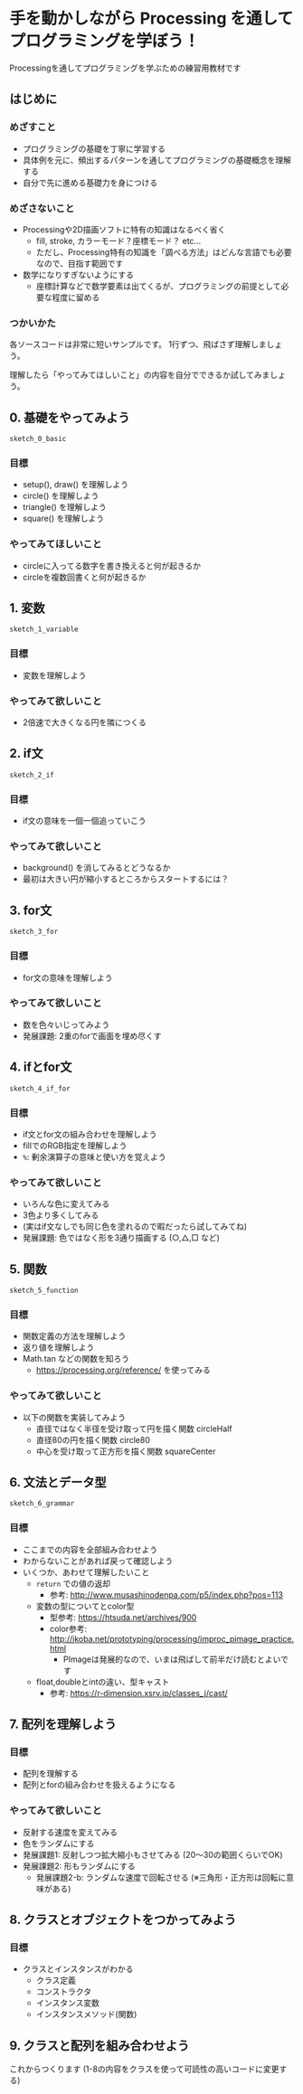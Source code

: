 # 手を動かしながら Processing を通してプログラミングを学ぼう！

Processingを通してプログラミングを学ぶための練習用教材です

## はじめに

### めざすこと

- プログラミングの基礎を丁寧に学習する
- 具体例を元に、頻出するパターンを通してプログラミングの基礎概念を理解する
- 自分で先に進める基礎力を身につける

### めざさないこと

- Processingや2D描画ソフトに特有の知識はなるべく省く
  - fill, stroke, カラーモード？座標モード？ etc...
  - ただし、Processing特有の知識を「調べる方法」はどんな言語でも必要なので、目指す範囲です
- 数学になりすぎないようにする
  - 座標計算などで数学要素は出てくるが、プログラミングの前提として必要な程度に留める


### つかいかた

各ソースコードは非常に短いサンプルです。
1行ずつ、飛ばさず理解しましょう。

理解したら「やってみてほしいこと」の内容を自分でできるか試してみましょう。


## 0. 基礎をやってみよう

`sketch_0_basic`

### 目標

- setup(), draw() を理解しよう
- circle() を理解しよう
- triangle() を理解しよう
- square() を理解しよう

### やってみてほしいこと

- circleに入ってる数字を書き換えると何が起きるか
- circleを複数回書くと何が起きるか

## 1. 変数

`sketch_1_variable`

### 目標

- 変数を理解しよう

### やってみて欲しいこと

- 2倍速で大きくなる円を隣につくる


## 2. if文

`sketch_2_if`

### 目標

- if文の意味を一個一個追っていこう

### やってみて欲しいこと

- background() を消してみるとどうなるか
- 最初は大きい円が縮小するところからスタートするには？

## 3. for文

`sketch_3_for`

### 目標

- for文の意味を理解しよう

### やってみて欲しいこと

- 数を色々いじってみよう
- 発展課題: 2重のforで画面を埋め尽くす

## 4. ifとfor文

`sketch_4_if_for`

### 目標

- if文とfor文の組み合わせを理解しよう
- fillでのRGB指定を理解しよう
- `%`: 剰余演算子の意味と使い方を覚えよう

### やってみて欲しいこと

- いろんな色に変えてみる
- 3色より多くしてみる
- (実はif文なしでも同じ色を塗れるので暇だったら試してみてね)
- 発展課題: 色ではなく形を3通り描画する (○,△,□ など)

## 5. 関数

`sketch_5_function`

### 目標

- 関数定義の方法を理解しよう
- 返り値を理解しよう
- Math.tan などの関数を知ろう
  - https://processing.org/reference/ を使ってみる

### やってみて欲しいこと

- 以下の関数を実装してみよう
  - 直径ではなく半径を受け取って円を描く関数 circleHalf
  - 直径80の円を描く関数 circle80
  - 中心を受け取って正方形を描く関数 squareCenter


## 6. 文法とデータ型

`sketch_6_grammar`

### 目標

- ここまでの内容を全部組み合わせよう
- わからないことがあれば戻って確認しよう
- いくつか、あわせて理解したいこと
  - `return` での値の返却
    - 参考: http://www.musashinodenpa.com/p5/index.php?pos=113
  - 変数の型についてとcolor型
    - 型参考: https://htsuda.net/archives/900
    - color参考: http://jkoba.net/prototyping/processing/improc_pimage_practice.html
      - PImageは発展的なので、いまは飛ばして前半だけ読むとよいです
  - float,doubleとintの違い、型キャスト
    - 参考: https://r-dimension.xsrv.jp/classes_j/cast/


## 7. 配列を理解しよう

### 目標

- 配列を理解する
- 配列とforの組み合わせを扱えるようになる

### やってみて欲しいこと

- 反射する速度を変えてみる
- 色をランダムにする
- 発展課題1: 反射しつつ拡大縮小もさせてみる (20〜30の範囲くらいでOK)
- 発展課題2: 形もランダムにする
  - 発展課題2-b: ランダムな速度で回転させる (※三角形・正方形は回転に意味がある)


## 8. クラスとオブジェクトをつかってみよう

### 目標

- クラスとインスタンスがわかる
  - クラス定義
  - コンストラクタ
  - インスタンス変数
  - インスタンスメソッド(関数)


## 9. クラスと配列を組み合わせよう

これからつくります
(1-8の内容をクラスを使って可読性の高いコードに変更する)

